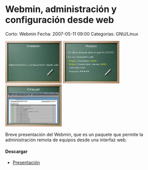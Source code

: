 Webmin, administración y configuración desde web
================================================

Corto: Webmin
Fecha: 2007-05-11 09:00
Categorías: GNU/Linux

![Webmin 1](webmin/screenshot-1.jpg) ![Webmin 2](webmin/screenshot-2.jpg) ![Webmin 3](webmin/screenshot-3.jpg)

Breve presentación del Webmin, que es un paquete que permite la administración remota de equipos desde una interfaz web.

#### Descargar

* [Presentación](webmin/webmin.pdf)
